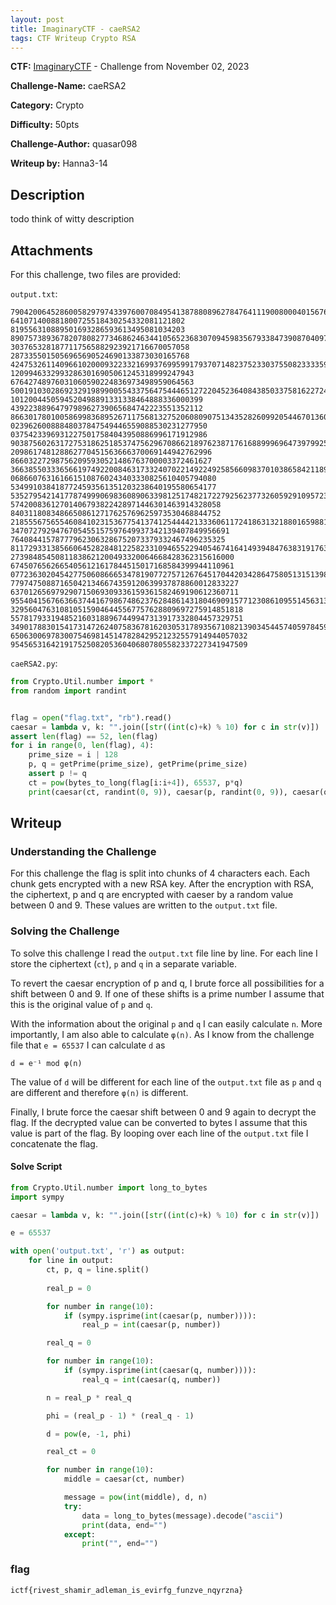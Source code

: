 ```yaml
---
layout: post
title: ImaginaryCTF - caeRSA2
tags: CTF Writeup Crypto RSA
---
```


**CTF:** [ImaginaryCTF](https://imaginaryctf.org/ArchivedChallenges) - Challenge from November 02, 2023

**Challenge-Name:** caeRSA2

**Category:** Crypto

**Difficulty:** 50pts

**Challenge-Author:** quasar098

**Writeup by:** Hanna3-14

## Description
todo think of witty description

## Attachments
For this challenge, two files are provided:

`output.txt`:
```
79042006452860058297974339760070849541387880896278476411190080004015676005013 641071400881800725518430254332081121802 819556310889501693286593613495081034203
89075738936782078082773468624634410565236830709459835679338473908704097356169658 3037653281877117565882923921716670057058 2873355015056965690524690133873030165768
4247532611409661020009322332169937699599179370714823752330375508233335920169683048 12099463329932863016905061245318999247943 67642748976031060590224836973498959064563
500191030286923291989900554337564754446512722045236408438503375816227243854735664228 1012004450594520498891331338464888336000399 4392238896479798962739065684742223551352112
86630178010058699836895267117568132752060809075134352826099205446701360362163617118230 02396260088848037847549446559088530231277950 03754233969312275017584043950886996171912986
90387560263172753186251853747562967086621897623871761688999696473979925674816604665832912 209861748128862770451563666370069144942762996 866032272987562095930521486763700003372461627
3663855033365661974922008463173324070221492249258566098370103865842118923429467859745954424 0686607631616615108760243403330825610405794080 5349910384187724593561351203238640195580654177
5352795421417787499906983608906339812517482172279256237732605929109572394713402177089254576506 57420083612701406793822428971446301463914328058 84031180834866508612717625769625973530468844752
2185556756554608410231536775413741254444213336061172418631321880165988146933836785015938388301759 3470727929476705455157597649937342139407849956691 764084415787779623063286752073379332467496235325
811729331385660645282848122582331094655229405467416414939484763831917636692172886481343455847237648 27398485450811838621200493320064668428362315616000 67450765626654056121617844515017168584399944110961
07723630204542775060866653478190772757126764517044203428647580513151398644388436416844716290982555399 779747508871650421346674359120639937878860012833227 637012656979290715069309336159361582469190612360711
9554041567663663744167986748623762848614318046909157712308610955145631317438547106410910279561753667024 3295604763108105159046445567757628809697275914851818 5578179331948521603188967449947313917332804457329751
3490178830154173147262407583678162030531789356710821390345445740597845977320687884227246698474239445669433 65063006978300754698145147828429521232557914944057032 95456531642191752508205360406807805582337227341947509
```

`caeRSA2.py`:
```python
from Crypto.Util.number import *
from random import randint


flag = open("flag.txt", "rb").read()
caesar = lambda v, k: "".join([str((int(c)+k) % 10) for c in str(v)])
assert len(flag) == 52, len(flag)
for i in range(0, len(flag), 4):
	prime_size = i | 128
	p, q = getPrime(prime_size), getPrime(prime_size)
	assert p != q
	ct = pow(bytes_to_long(flag[i:i+4]), 65537, p*q)
	print(caesar(ct, randint(0, 9)), caesar(p, randint(0, 9)), caesar(q, randint(0, 9)))
```

## Writeup

### Understanding the Challenge
For this challenge the flag is split into chunks of 4 characters each.
Each chunk gets encrypted with a new RSA key.
After the encryption with RSA, the ciphertext, p and q are encrypted with caeser by a random value between 0 and 9.
These values are written to the `output.txt` file.

### Solving the Challenge
To solve this challenge I read the `output.txt` file line by line.
For each line I store the ciphertext (`ct`), `p` and `q` in a separate variable.

To revert the caesar encryption of p and q, I brute force all possibilities for a shift between 0 and 9.
If one of these shifts is a prime number I assume that this is the original value of `p` and `q`.

With the information about the original `p` and `q` I can easily calculate `n`.
More importantly, I am also able to calculate `φ(n)`.
As I know from the challenge file that `e = 65537` I can calculate `d` as

`d = e⁻¹ mod φ(n)`

The value of `d` will be different for each line of the `output.txt` file as `p` and `q` are different and therefore `φ(n)` is different.

Finally, I brute force the caesar shift between 0 and 9 again to decrypt the flag.
If the decrypted value can be converted to bytes I assume that this value is part of the flag.
By looping over each line of the `output.txt` file I concatenate the flag.

#### Solve Script
```python
from Crypto.Util.number import long_to_bytes
import sympy

caesar = lambda v, k: "".join([str((int(c)+k) % 10) for c in str(v)])

e = 65537

with open('output.txt', 'r') as output:
	for line in output:
		ct, p, q = line.split()
		
		real_p = 0

		for number in range(10):
			if (sympy.isprime(int(caesar(p, number)))):
				real_p = int(caesar(p, number))

		real_q = 0

		for number in range(10):
			if (sympy.isprime(int(caesar(q, number)))):
				real_q = int(caesar(q, number))

		n = real_p * real_q

		phi = (real_p - 1) * (real_q - 1)

		d = pow(e, -1, phi)

		real_ct = 0

		for number in range(10):
			middle = caesar(ct, number)

			message = pow(int(middle), d, n)
			try:
				data = long_to_bytes(message).decode("ascii")
				print(data, end="")
			except:
				print("", end="")
```

### flag
`ictf{rivest_shamir_adleman_is_evirfg_funzve_nqyrzna}`
